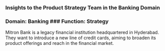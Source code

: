 ### Insights to the Product Strategy Team in the Banking Domain

### Domain:  Banking       ### Function: Strategy


Mitron Bank is a legacy financial institution headquartered in Hyderabad. They want to introduce a new line of credit cards, aiming to broaden its product offerings and reach in the financial market.

